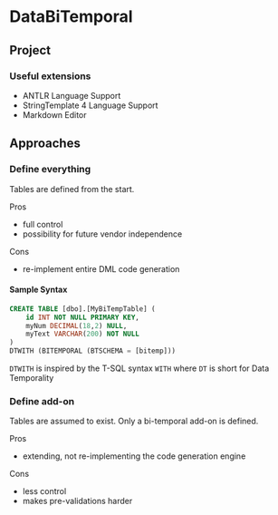 ﻿# DataBiTemporal

## Project

### Useful extensions
* ANTLR Language Support
* StringTemplate 4 Language Support
* Markdown Editor

## Approaches

### Define everything
Tables are defined from the start.

Pros
- full control
- possibility for future vendor independence

Cons
- re-implement entire DML code generation

#### Sample Syntax
```SQL
CREATE TABLE [dbo].[MyBiTempTable] (
	id INT NOT NULL PRIMARY KEY,
	myNum DECIMAL(18,2) NULL,
	myText VARCHAR(200) NOT NULL
)
DTWITH (BITEMPORAL (BTSCHEMA = [bitemp]))
```
`DTWITH` is inspired by the T-SQL syntax `WITH` where `DT` is short for Data Temporality

### Define add-on
Tables are assumed to exist. Only a bi-temporal add-on is defined.

Pros
- extending, not re-implementing the code generation engine

Cons
- less control
- makes pre-validations harder
